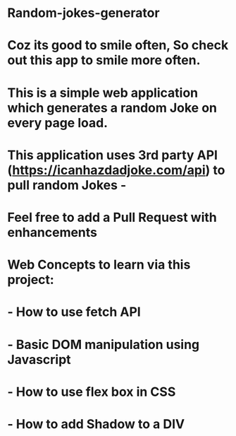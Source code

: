 # Random-jokes-generator
# Coz its good to smile often, So check out this app to smile more often.

# This is a simple web application which generates a random Joke on every page load.

# This application uses 3rd party API (https://icanhazdadjoke.com/api) to pull random Jokes - 

# Feel free to add a Pull Request with enhancements

# Web Concepts to learn via this project:
# - How to use fetch API
# - Basic DOM manipulation using Javascript
# - How to use flex box in CSS
# - How to add Shadow to a DIV

